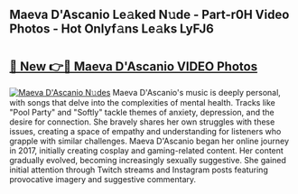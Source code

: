 ## Maeva D'Ascanio Le𝚊ked N𝚞de - Part-r0H Video Photos - Hot Onlyf𝚊ns Le𝚊ks LyFJ6

# <h2><a href="http://ac38322.deff.icu/?id=Maeva+D%27Ascanio">🔗 New 👉🔴 Maeva D'Ascanio VIDEO Photos</a></h2>

[![Maeva D'Ascanio N𝚞des](https://i.imgur.com/rIISA9y.gif)](http://ac38322.deff.icu/?id=Maeva+D%27Ascanio)
Maeva D'Ascanio's music is deeply personal, with songs that delve into the complexities of mental health. Tracks like "Pool Party" and "Softly" tackle themes of anxiety, depression, and the desire for connection. She bravely shares her own struggles with these issues, creating a space of empathy and understanding for listeners who grapple with similar challenges. Maeva D'Ascanio began her online journey in 2017, initially creating cosplay and gaming-related content. Her content gradually evolved, becoming increasingly sexually suggestive. She gained initial attention through Twitch streams and Instagram posts featuring provocative imagery and suggestive commentary.
